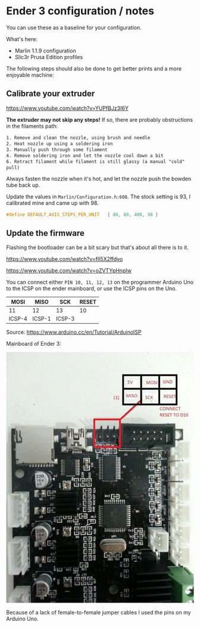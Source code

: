 # Ender 3 configuration / notes 

You can use these as a baseline for your configuration.

What's here:

- Marlin 1.1.9 configuration
- Slic3r Prusa Edition profiles

The following steps should also be done to get better prints and a more enjoyable machine:

## Calibrate your extruder

https://www.youtube.com/watch?v=YUPfBJz3I6Y

**The extruder may not skip any steps!** If so, there are probably obstructions in the filaments path:

    1. Remove and clean the nozzle, using brush and needle
    2. Heat nozzle up using a soldering iron
    3. Manually push through some filament
    4. Remove soldering iron and let the nozzle cool down a bit
    6. Retract filament while filament is still glassy (a manual "cold" pull)

Always fasten the nozzle when it's hot, and let the nozzle push the bowden tube back up.

Update the values in ``Marlin/Configuration.h:608``. The stock setting is 93, I calibrated mine and came up with 98.

```c++
#define DEFAULT_AXIS_STEPS_PER_UNIT   { 80, 80, 400, 98 }
```

## Update the firmware

Flashing the bootloader can be a bit scary but that's about all there is to it.

https://www.youtube.com/watch?v=fIl5X2ffdyo

https://www.youtube.com/watch?v=oZVTYpHnpIw

You can connect either ``PIN 10, 11, 12, 13`` on the programmer Arduino Uno to the ICSP on the ender mainboard, or use the ICSP pins on the Uno.

MOSI | MISO | SCK | RESET
---- | ---- | --- | -----
11 | 12 | 13 | 10
ICSP-4 | ICSP-1 | ICSP-3

Source: https://www.arduino.cc/en/Tutorial/ArduinoISP

Mainboard of Ender 3:

![](images/ender3_icsp_pinout.jpg)

Because of a lack of female-to-female jumper cables I used the pins on my Arduino Uno.
